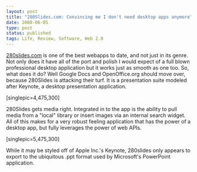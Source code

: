 ```yaml
---
layout: post
title: "280Slides.com: Convincing me I don't need desktop apps anymore"
date: 2008-06-05
type: post
status: published
tags: Life, Review, Software, Web 2.0
---
```



[280slides.com](http://280slides.com/editor) is one of the best webapps to date, and not just in its genre. Not only does it have all of the port and polish I would expect of a full blown professional desktop application but it works just as smooth as one too. So, what does it do? Well Google Docs and OpenOffice.org should move over, because 280Slides is attacking their turf. It is a presentation suite modeled after Keynote, a desktop presentation application.

[singlepic=4,475,300]

280Slides gets media right. Integrated in to the app is the ability to pull media from a "local" library or insert images via an internal search widget. All of this makes for a very robust feeling application that has the power of a desktop app, but fully leverages the power of web APIs.

[singlepic=5,475,300]

While it may be styled off of Apple Inc.'s Keynote, 280slides only appears to export to the ubiquitous .ppt format used by Microsoft's PowerPoint application.
